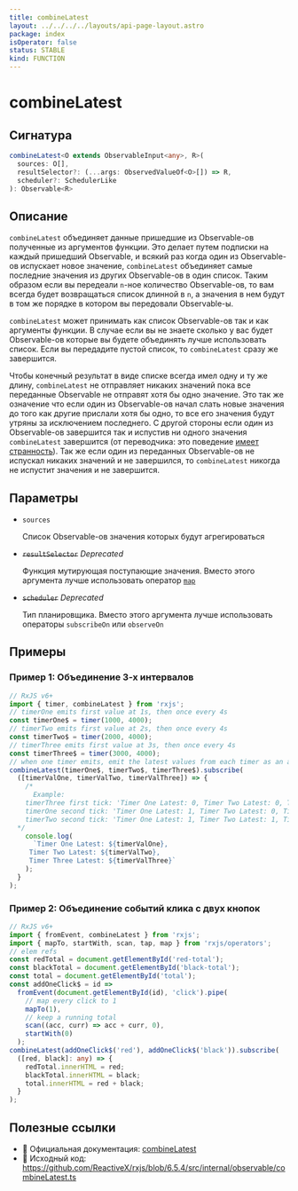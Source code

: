 ```yaml
---
title: combineLatest
layout: ../../../../layouts/api-page-layout.astro
package: index
isOperator: false
status: STABLE
kind: FUNCTION
---
```


# combineLatest

## Сигнатура

```typescript
combineLatest<O extends ObservableInput<any>, R>(
  sources: O[],
  resultSelector?: (...args: ObservedValueOf<O>[]) => R,
  scheduler?: SchedulerLike
): Observable<R>
```

## Описание

`combineLatest` объединяет данные пришедшие из Observable-ов полученные из аргументов функции. Это делает путем подписки на каждый пришедший Observable, и всякий раз когда один из Observable-ов испускает новое значение, `combineLatest` объединяет самые последние значения из других Observable-ов в один список. Таким образом если вы передеали `n`-ное количество Observable-ов, то вам всегда будет возвращаться список длинной в `n`, а значения в нем будут в том же порядке в котором вы передовали Observable-ы.

`combineLatest` может принимать как список Observable-ов так и как аргументы функции. В случае если вы не знаете сколько у вас будет Observable-ов которые вы будете объединять лучше использовать список. Если вы передадите пустой список, то `combineLatest` сразу же завершится.

Чтобы конечный результат в виде списке всегда имел одну и ту же длину, `combineLatest` не отправляет никаких значений пока все переданные Observable не отправят хотя бы одно значение. Это так же означение что если один из Observable-ов начал слать новые значения до того как другие прислали хотя бы одно, то все его значения будут утряны за исключением последнего. С другой стороны если один из Observable-ов завершится так и испустив ни одного значения `combineLatest` завершится (от переводчика: это поведение [имеет странность](https://github.com/ReactiveX/rxjs/issues/4745)). Так же если один из переданных Observable-ов не испускал никаких значений и не завершился, то `combineLatest` никогда не испустит значения и не завершится.

## Параметры

- `sources`
  
  Список Observable-ов значения которых будут агрегироваться

- ~~`resultSelector`~~ *Deprecated*
  
  Функция мутирующая поступающие значения. Вместо этого аргумента лучше использовать оператор [`map`](api/operators/pipeable/map)

- ~~`scheduler`~~ *Deprecated*
  
  Тип планировщика. Вместо этого аргумента лучше использовать операторы `subscribeOn` или `observeOn`

## Примеры

### Пример 1: Объединение 3-х интервалов

```typescript
// RxJS v6+
import { timer, combineLatest } from 'rxjs';
// timerOne emits first value at 1s, then once every 4s
const timerOne$ = timer(1000, 4000);
// timerTwo emits first value at 2s, then once every 4s
const timerTwo$ = timer(2000, 4000);
// timerThree emits first value at 3s, then once every 4s
const timerThree$ = timer(3000, 4000);
// when one timer emits, emit the latest values from each timer as an array
combineLatest(timerOne$, timerTwo$, timerThree$).subscribe(
  ([timerValOne, timerValTwo, timerValThree]) => {
    /*
      Example:
    timerThree first tick: 'Timer One Latest: 0, Timer Two Latest: 0, Timer Three Latest: 0
    timerOne second tick: 'Timer One Latest: 1, Timer Two Latest: 0, Timer Three Latest: 0
    timerTwo second tick: 'Timer One Latest: 1, Timer Two Latest: 1, Timer Three Latest: 0
  */
    console.log(
      `Timer One Latest: ${timerValOne},
     Timer Two Latest: ${timerValTwo},
     Timer Three Latest: ${timerValThree}`
    );
  }
);
```

### Пример 2: Объединение событий клика с двух кнопок

```typescript
// RxJS v6+
import { fromEvent, combineLatest } from 'rxjs';
import { mapTo, startWith, scan, tap, map } from 'rxjs/operators';
// elem refs
const redTotal = document.getElementById('red-total');
const blackTotal = document.getElementById('black-total');
const total = document.getElementById('total');
const addOneClick$ = id =>
  fromEvent(document.getElementById(id), 'click').pipe(
    // map every click to 1
    mapTo(1),
    // keep a running total
    scan((acc, curr) => acc + curr, 0),
    startWith(0)
  );
combineLatest(addOneClick$('red'), addOneClick$('black')).subscribe(
  ([red, black]: any) => {
    redTotal.innerHTML = red;
    blackTotal.innerHTML = black;
    total.innerHTML = red + black;
  }
);
```

## Полезные ссылки

- 📰 Официальная документация: [combineLatest](https://rxjs.dev/api/index/function/combineLatest)
- 📁 Исходный код: https://github.com/ReactiveX/rxjs/blob/6.5.4/src/internal/observable/combineLatest.ts